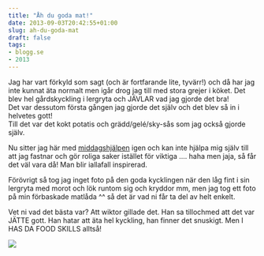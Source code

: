 ```yaml
---
title: "Åh du goda mat!"
date: 2013-09-03T20:42:55+01:00
slug: ah-du-goda-mat
draft: false
tags:
- blogg.se
- 2013
---
```

Jag har vart förkyld som sagt (och är fortfarande lite, tyvärr!) och då har jag inte kunnat äta normalt men igår drog jag till med stora grejer i köket. Det blev hel gårdskyckling i lergryta och JÄVLAR vad jag gjorde det bra!  
Det var dessutom första gången jag gjorde det själv och det blev så in i helvetes gott!  
Till det var det kokt potatis och grädd/gelé/sky-sås som jag också gjorde själv.  
  
Nu sitter jag här med [middagshjälpen](http://www.middagshjalpen.se) igen och kan inte hjälpa mig själv till att jag fastnar och gör roliga saker istället för viktiga .... haha men jaja, så får det väl vara då! Man blir iallafall inspirerad.  
  
Förövrigt så tog jag inget foto på den goda kycklingen när den låg fint i sin lergryta med morot och lök runtom sig och kryddor mm, men jag tog ett foto på min förbaskade matlåda ^^ så det är vad ni får ta del av helt enkelt.  
  
Vet ni vad det bästa var? Att wiktor gillade det. Han sa tillochmed att det var JÄTTE gott. Han hatar att äta hel kyckling, han finner det snuskigt. Men I HAS DA FOOD SKILLS alltså!

![](/assets/images/blogg.se/dsc_0972_52262daa9606ee210e06dc31.jpg)